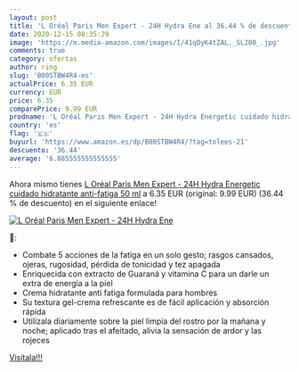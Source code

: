 ```yaml
---
layout: post
title: 'L Oréal Paris Men Expert - 24H Hydra Ene al 36.44 % de descuento'
date: 2020-12-15 08:35:29
image: 'https://m.media-amazon.com/images/I/41qDyK4tZAL._SL200_.jpg'
comments: true
category: ofertas
author: ring
slug: 'B00STBW4R4-es'
actualPrice: 6.35 EUR
currency: EUR
price: 6.35
comparePrice: 9.99 EUR
prodname: 'L Oréal Paris Men Expert - 24H Hydra Energetic cuidado hidratante anti-fatiga  50 ml'
country: 'es'
flag: '🇪🇸'
buyurl: 'https://www.amazon.es/dp/B00STBW4R4/?tag=tolees-21'
descuento: '36.44'
average: '6.885555555555555'
---
```


Ahora mismo tienes [L Oréal Paris Men Expert - 24H Hydra Energetic cuidado hidratante anti-fatiga  50 ml](https://www.amazon.es/dp/B00STBW4R4/?tag=tolees-21) a 6.35 EUR (original: 9.99 EUR) (36.44 %  de descuento) en el siguiente enlace!

[![L Oréal Paris Men Expert - 24H Hydra Ene](https://m.media-amazon.com/images/I/41qDyK4tZAL._SL200_.jpg)](https://www.amazon.es/dp/B00STBW4R4/?tag=tolees-21)

🔎:

- Combate 5 acciones de la fatiga en un solo gesto; rasgos cansados, ojeras, rugosidad, pérdida de tonicidad y tez apagada
- Enriquecida con extracto de Guaraná y vitamina C para un darle un extra de energía a la piel
- Crema hidratante anti fatiga formulada para hombres
- Su textura gel-crema refrescante es de fácil aplicación y absorción rápida
- Utilízala diariamente sobre la piel limpia del rostro por la mañana y noche; aplicado tras el afeitado, alivia la sensación de ardor y las rojeces

[Visítala!!!](https://www.amazon.es/dp/B00STBW4R4/?tag=tolees-21)
